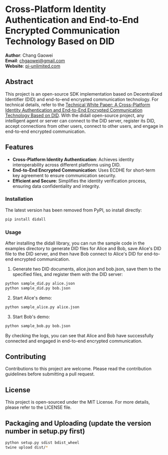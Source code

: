 # Cross-Platform Identity Authentication and End-to-End Encrypted Communication Technology Based on DID

**Author**: Chang Gaowei  
**Email**: chgaowei@gmail.com  
**Website**: [pi-unlimited.com](http://pi-unlimited.com)  

## Abstract

This project is an open-source SDK implementation based on Decentralized Identifier (DID) and end-to-end encrypted communication technology. For technical details, refer to the [Technical White Paper: A Cross-Platform Identity Authentication and End-to-End Encrypted Communication Technology Based on DID](https://egp0uc2jnx.feishu.cn/wiki/JyaIwTwngiWi9qkJjjycI4XcnXe?from=from_copylink). With the didall open-source project, any intelligent agent or server can connect to the DID server, register its DID, accept connections from other users, connect to other users, and engage in end-to-end encrypted communication.

## Features

- **Cross-Platform Identity Authentication**: Achieves identity interoperability across different platforms using DID.
- **End-to-End Encrypted Communication**: Uses ECDHE for short-term key agreement to ensure communication security.
- **Efficient and Secure**: Simplifies the identity verification process, ensuring data confidentiality and integrity.

### Installation

The latest version has been removed from PyPI, so install directly:

```bash
pip install didall
```

### Usage

After installing the didall library, you can run the sample code in the examples directory to generate DID files for Alice and Bob, save Alice's DID file to the DID server, and then have Bob connect to Alice's DID for end-to-end encrypted communication.

1. Generate two DID documents, alice.json and bob.json, save them to the specified files, and register them with the DID server:
```bash
python sample_did.py alice.json
python sample_did.py bob.json
```

2. Start Alice's demo:
```bash
python sample_alice.py alice.json
```

3. Start Bob's demo:
```bash
python sample_bob.py bob.json
```

By checking the logs, you can see that Alice and Bob have successfully connected and engaged in end-to-end encrypted communication.

## Contributing

Contributions to this project are welcome. Please read the contribution guidelines before submitting a pull request.

## License
    
This project is open-sourced under the MIT License. For more details, please refer to the LICENSE file.

## Packaging and Uploading (update the version number in setup.py first)

```bash
python setup.py sdist bdist_wheel 
twine upload dist/*        
```